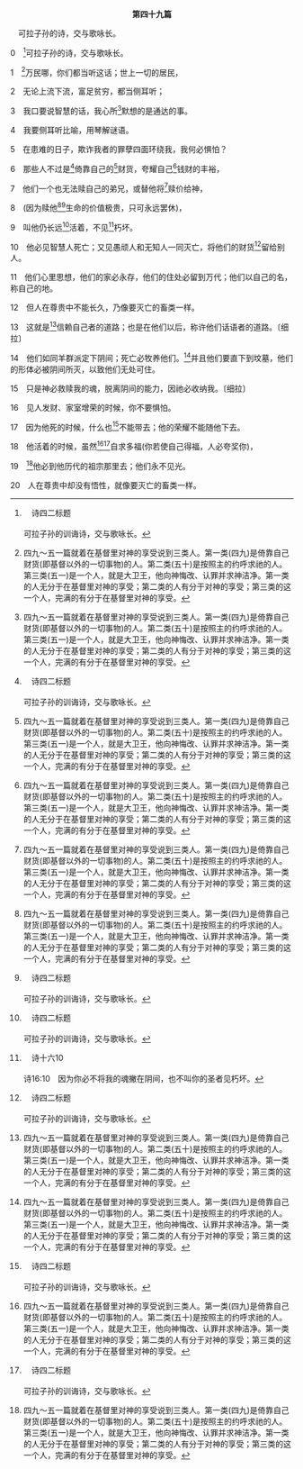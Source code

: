<p style="text-align:center;font-weight:bold;">第四十九篇</p>

<a name="0">

<span id="spsm">　可拉子孙的诗，交与歌咏长。

0　[^a]可拉子孙的诗，交与歌咏长。

[^a]:　诗四二标题<br><br>可拉子孙的训诲诗，交与歌咏长。

1　[^1]万民哪，你们都当听这话；世上一切的居民，

[^1]:四九～五一篇就着在基督里对神的享受说到三类人。第一类(四九)是倚靠自己财货(即基督以外的一切事物)的人。第二类(五十)是按照主的约呼求祂的人。第三类(五一)是一个人，就是大卫王，他向神悔改、认罪并求神洁净。第一类的人无分于在基督里对神的享受；第二类的人有分于对神的享受；第三类的这一个人，完满的有分于在基督里对神的享受。

2　无论上流下流，富足贫穷，都当侧耳听；

3　我口要说智慧的话，我心所[^1]默想的是通达的事。

[^1]:或，发表。

4　我要侧耳听比喻，用琴解谜语。

5　在患难的日子，欺诈我者的罪孽四面环绕我，我何必惧怕？

6　那些人不过是[^a]倚靠自己的[^1]财货，夸耀自己[^1]钱财的丰裕，

[^1]:今世的财货和钱财，就是玛门，代表基督以外的一切事物(太六24)。我们若倚靠这样的东西，就无分于在神的家(召会)中，或在祂的城(国度)里，在基督里对神的享受。

[^a]:　伯三一24；诗五二7；箴十15；十一28；可十24<br><br>伯31:24　我若以金子为指望，对精金说，你是我的倚靠；<br><br>诗52:7　看哪，这就是那不以神为他力量的人，只倚仗他丰盛的财富，在欲望上坚立自己。<br><br>箴10:15　富户的财物是他的坚城；穷人的贫乏是他的败坏。<br><br>箴11:28　倚仗自己财物的必败落；但义人必发旺如青叶。<br><br>可10:24　门徒就希奇祂的话。耶稣又对他们说，孩子们，倚靠钱财的人进神的国，是何等的难！

7　他们一个也无法赎自己的弟兄，或替他将[^1]赎价给神，

[^1]:或，遮罪之物。

8　(因为赎他[^1][^a]生命的价值极贵，只可永远罢休)，

[^1]:直译，魂。

[^a]:　参可八37<br><br>可8:37　人还能拿什么换自己的魂生命？

9　叫他仍长远[^a]活着，不见[^b]朽坏。

[^a]:　诗八九48<br><br>诗89:48　什么人能常活而不见死？他能救自己的魂脱离阴间的权势吗？〔细拉〕

[^b]:　诗十六10<br><br>诗16:10　因为你必不将我的魂撇在阴间，也不叫你的圣者见朽坏。

10　他必见智慧人死亡；又见愚顽人和无知人一同灭亡，将他们的财货[^a]留给别人。

[^a]:　传二18；参诗三九6<br><br>传2:18　我恨恶一切的劳碌，就是我在日光之下的劳碌，因为我所得的都必留给我以后的人。<br><br>诗39:6　人的行动实系幻影；他们忙乱，真是枉然：积蓄财宝，却不知将来有谁收取。

11　他们心里思想，他们的家必永存，他们的住处必留到万代；他们以自己的名，称自己的地。

12　但人在尊贵中不能长久，乃像要灭亡的畜类一样。

13　这就是[^1]信赖自己者的道路；也是在他们以后，称许他们话语者的道路。〔细拉〕

[^1]:信赖自己者，或，愚顽人；如10节者。

14　他们如同羊群派定下阴间；死亡必牧养他们。[^1]并且他们要直下到坟墓，他们的形体必被阴间所灭，以致他们无处可住。

[^1]:此乃照多人的推断；希伯来文经文作，到了早晨，正直人必管辖他们。

15　只是神必救赎我的魂，脱离阴间的能力，因祂必收纳我。〔细拉〕

16　见人发财、家室增荣的时候，你不要惧怕。

17　因为他死的时候，什么也[^a]不能带去；他的荣耀不能随他下去。

[^a]:　传五15；提前六7<br><br>传5:15　他怎样出母腹赤身而来，也必照样赤身而去；他所劳碌得来的，手中分毫不能带去。<br><br>提前6:7　因为我们没有带什么到世界来，也不能带什么去；

18　他活着的时候，虽然[^1][^a]自求多福(你若使自己得福，人必夸奖你)，

[^1]:直译，为他的魂祝福。

[^a]:　申二九19；诗十3；参路十二19<br><br>申29:19　他听见这咒诅的话，心里仍是自夸说，我虽然行事心里顽梗，使滋润的和干旱的一并毁坏，却还是平安。<br><br>诗10:3　因为恶人夸耀自己魂里的欲望；贪婪的人咒诅耶和华，并且轻慢祂。<br><br>路12:19　然后要对我的魂说，魂哪，你有许多财物积存，可供多年享用，你休息吧，吃喝快乐吧。

19　[^1]他必到他历代的祖宗那里去；他们永不见光。

[^1]:直译，它。指18节“他的魂”(直译。)

20　人在尊贵中却没有悟性，就像要灭亡的畜类一样。
